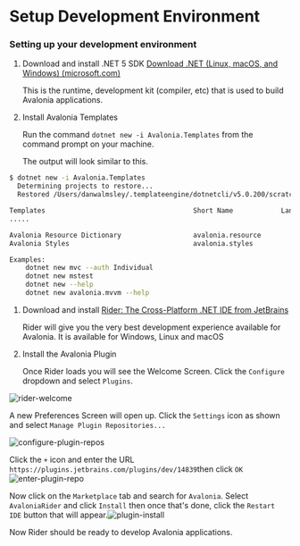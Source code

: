 # Setup Development Environment

### Setting up your development environment <a id="setting-up-your-development-environment"></a>

1. Download and install .NET 5 SDK [Download .NET \(Linux, macOS, and Windows\) \(microsoft.com\)](https://dotnet.microsoft.com/download)

   This is the runtime, development kit \(compiler, etc\) that is used to build Avalonia applications.

2. Install Avalonia Templates

   Run the command `dotnet new -i Avalonia.Templates` from the command prompt on your machine.

   The output will look similar to this.

```bash
$ dotnet new -i Avalonia.Templates
  Determining projects to restore...
  Restored /Users/danwalmsley/.templateengine/dotnetcli/v5.0.200/scratch/restore.csproj (in 706 ms).

Templates                                     Short Name            Language    Tags
.....

Avalonia Resource Dictionary                  avalonia.resource                 ui/xaml/avalonia/avaloniaui
Avalonia Styles                               avalonia.styles                   ui/xaml/avalonia/avaloniaui

Examples:
    dotnet new mvc --auth Individual
    dotnet new mstest
    dotnet new --help
    dotnet new avalonia.mvvm --help
```

1. Download and install [Rider: The Cross-Platform .NET IDE from JetBrains](https://www.jetbrains.com/rider/)

   Rider will give you the very best development experience available for Avalonia. It is available for Windows, Linux and macOS

2. Install the Avalonia Plugin

   Once Rider loads you will see the Welcome Screen. Click the `Configure` dropdown and select `Plugins`.

![rider-welcome](https://avaloniaui.net/docs/advanced-tutorial/images/rider-welcome.png)

A new Preferences Screen will open up. Click the `Settings` icon as shown and select `Manage Plugin Repositories...`

![configure-plugin-repos](https://avaloniaui.net/docs/advanced-tutorial/images/configure-plugin-repos.png)

Click the `+` icon and enter the URL `https://plugins.jetbrains.com/plugins/dev/14839`then click `OK`![enter-plugin-repo](https://avaloniaui.net/docs/advanced-tutorial/images/enter-plugin-repo.png)

Now click on the `Marketplace` tab and search for `Avalonia`. Select `AvaloniaRider` and click `Install` then once that's done, click the `Restart IDE` button that will appear.![plugin-install](https://avaloniaui.net/docs/advanced-tutorial/images/plugin-install.png)

Now Rider should be ready to develop Avalonia applications.

